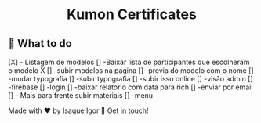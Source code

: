 <h1 align="center">
   Kumon Certificates
</h1>


## :rocket: What to do
[X] - Listagem de modelos
[] -Baixar lista de participantes que escolheram o modelo X
[] -subir modelos na pagina
[] -previa do modelo com o nome
[] -mudar typografia
[] -subir typografia
[] -subir isso online
[] -visão admin
[] -firebase
[] -login
[] -baixar relatorio com data para rich
[] -enviar por email
[] - Mais para frente subir materiais
[] -menu



Made with ♥ by Isaque Igor :wave: [Get in touch!](https://www.linkedin.com/in/isaqueigor/)

[ts]: https://www.typescriptlang.org
[vscode]: https://code.visualstudio.com/
[yarn]: https://yarnpkg.com/
[vceditconfig]: https://marketplace.visualstudio.com/items?itemName=EditorConfig.EditorConfig
[vceslint]: https://marketplace.visualstudio.com/items?itemName=dbaeumer.vscode-eslint
